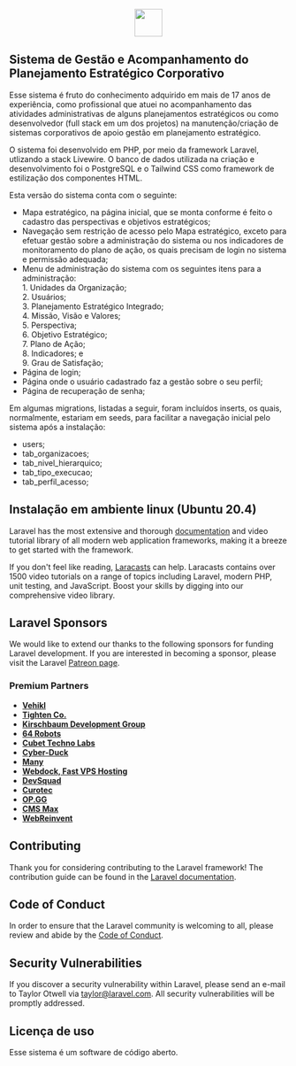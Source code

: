 <p align="center"><a href="https://laravel.com" target="_blank"><img src="https://maxn.com.br/img/brasao.png" width="50"></a></p>

## Sistema de Gestão e Acompanhamento do Planejamento Estratégico Corporativo

Esse sistema é fruto do conhecimento adquirido em mais de 17 anos de experiência, como profissional que atuei no acompanhamento das atividades administrativas de alguns planejamentos estratégicos ou como desenvolvedor (full stack em um dos projetos) na manutenção/criação de sistemas corporativos de apoio gestão em planejamento estratégico.

O sistema foi desenvolvido em PHP, por meio da framework Laravel, utlizando a stack Livewire. O banco de dados utilizada na criação e desenvolvimento foi o PostgreSQL e o Tailwind CSS como framework de estilização dos componentes HTML.

Esta versão do sistema conta com o seguinte:

- Mapa estratégico, na página inicial, que se monta conforme é feito o cadastro das perspectivas e objetivos estratégicos;
- Navegação sem restrição de acesso pelo Mapa estratégico, exceto para efetuar gestão sobre a administração do sistema ou nos indicadores de monitoramento do plano de ação, os quais precisam de login no sistema e permissão adequada;
- Menu de administração do sistema com os seguintes itens para a administração:<br />1. Unidades da Organização;<br />2. Usuários;<br />3. Planejamento Estratégico Integrado;<br />4. Missão, Visão e Valores;<br />5. Perspectiva;<br />6. Objetivo Estratégico;<br />7. Plano de Ação;<br />8. Indicadores; e<br />9. Grau de Satisfação;
- Página de login;
- Página onde o usuário cadastrado faz a gestão sobre o seu perfil;
- Página de recuperação de senha;


Em algumas migrations, listadas a seguir, foram incluídos inserts, os quais, normalmente, estariam em seeds, para facilitar a navegação inicial pelo sistema após a instalação:
- users;
- tab_organizacoes;
- tab_nivel_hierarquico;
- tab_tipo_execucao;
- tab_perfil_acesso;

## Instalação em ambiente linux (Ubuntu 20.4)

Laravel has the most extensive and thorough [documentation](https://laravel.com/docs) and video tutorial library of all modern web application frameworks, making it a breeze to get started with the framework.

If you don't feel like reading, [Laracasts](https://laracasts.com) can help. Laracasts contains over 1500 video tutorials on a range of topics including Laravel, modern PHP, unit testing, and JavaScript. Boost your skills by digging into our comprehensive video library.

## Laravel Sponsors

We would like to extend our thanks to the following sponsors for funding Laravel development. If you are interested in becoming a sponsor, please visit the Laravel [Patreon page](https://patreon.com/taylorotwell).

### Premium Partners

- **[Vehikl](https://vehikl.com/)**
- **[Tighten Co.](https://tighten.co)**
- **[Kirschbaum Development Group](https://kirschbaumdevelopment.com)**
- **[64 Robots](https://64robots.com)**
- **[Cubet Techno Labs](https://cubettech.com)**
- **[Cyber-Duck](https://cyber-duck.co.uk)**
- **[Many](https://www.many.co.uk)**
- **[Webdock, Fast VPS Hosting](https://www.webdock.io/en)**
- **[DevSquad](https://devsquad.com)**
- **[Curotec](https://www.curotec.com/services/technologies/laravel/)**
- **[OP.GG](https://op.gg)**
- **[CMS Max](https://www.cmsmax.com/)**
- **[WebReinvent](https://webreinvent.com/?utm_source=laravel&utm_medium=github&utm_campaign=patreon-sponsors)**

## Contributing

Thank you for considering contributing to the Laravel framework! The contribution guide can be found in the [Laravel documentation](https://laravel.com/docs/contributions).

## Code of Conduct

In order to ensure that the Laravel community is welcoming to all, please review and abide by the [Code of Conduct](https://laravel.com/docs/contributions#code-of-conduct).

## Security Vulnerabilities

If you discover a security vulnerability within Laravel, please send an e-mail to Taylor Otwell via [taylor@laravel.com](mailto:taylor@laravel.com). All security vulnerabilities will be promptly addressed.

## Licença de uso

Esse sistema é um software de código aberto.
